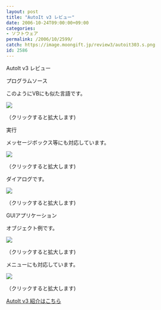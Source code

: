 ```yaml
---
layout: post
title: "AutoIt v3 レビュー"
date: 2006-10-24T09:00:00+09:00
categories:
- ソフトウェア
permalink: /2006/10/2599/
catch: https://image.moongift.jp/review3/autoit303.s.png
id: 2586
---
```

AutoIt v3 レビュー  
<!--more-->

プログラムソース

  

このようにVBにも似た言語です。

  

[![](https://image.moongift.jp/review3/autoit301.s.png)](https://image.moongift.jp/review3/autoit301.png)  
  
（クリックすると拡大します)

  

実行

  

メッセージボックス等にも対応しています。

  

[![](https://image.moongift.jp/review3/autoit302.s.png)](https://image.moongift.jp/review3/autoit302.png)  
  
（クリックすると拡大します)

  

ダイアログです。

  

[![](https://image.moongift.jp/review3/autoit303.s.png)](https://image.moongift.jp/review3/autoit303.png)  
  
（クリックすると拡大します)

  

GUIアプリケーション

  

オブジェクト例です。

  

[![](https://image.moongift.jp/review3/autoit304.s.png)](https://image.moongift.jp/review3/autoit304.png)  
  
（クリックすると拡大します)

  

メニューにも対応しています。

  

[![](https://image.moongift.jp/review3/autoit305.s.png)](https://image.moongift.jp/review3/autoit305.png)  
  
（クリックすると拡大します)

  

[AutoIt v3 紹介はこちら](http://fw.moongift.jp/intro/i-2598.html)

